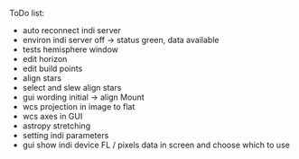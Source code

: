 ToDo list:

- auto reconnect indi server
- environ indi server off -> status green, data available
- tests hemisphere window
- edit horizon
- edit build points
- align stars
- select and slew align stars
- gui wording initial -> align Mount
- wcs projection in image to flat
- wcs axes in GUI
- astropy stretching
- setting indi parameters
- gui show indi device FL / pixels data in screen and choose which to use